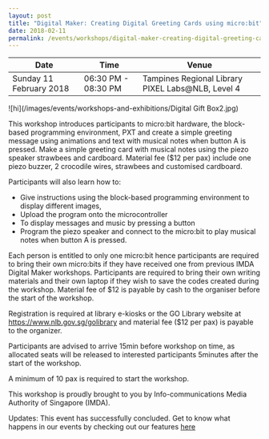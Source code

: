 ```yaml
---
layout: post
title: "Digital Maker: Creating Digital Greeting Cards using micro:bit"
date: 2018-02-11
permalink: /events/workshops/digital-maker-creating-digital-greeting-cards-using-microbit
---
```


| Date | Time | Venue |
|--------|---|---|
| Sunday 11 February 2018 | 06:30 PM - 08:30 PM | Tampines Regional Library PIXEL Labs@NLB, Level 4 |

![hi](/images/events/workshops-and-exhibitions/Digital Gift Box2.jpg) 

This workshop introduces participants to micro:bit hardware, the block-based programming environment, PXT and create a simple greeting message using animations and text with musical notes when button A is pressed. Make a simple greeting card with musical notes using the piezo speaker strawbees and cardboard. Material fee ($12 per pax) include one piezo buzzer, 2 crocodile wires, strawbees and customised cardboard.

Participants will also learn how to:

- Give instructions using the block-based programming environment to display different images,
- Upload the program onto the microcontroller
- To display messages and music by pressing a button
- Program the piezo speaker and connect to the micro:bit to play musical notes when button A is pressed.
 
Each person is entitled to only one micro:bit hence participants are required to bring their own micro:bits if they have received one from previous IMDA Digital Maker workshops.
Participants are required to bring their own writing materials and their own laptop if they wish to save the codes created during the workshop.
Material fee of $12 is payable by cash to the organiser before the start of the workshop.
 
Registration is required at library e-kiosks or the GO Library website at https://www.nlb.gov.sg/golibrary and material fee ($12 per pax) is payable to the organizer.
 
Participants are advised to arrive 15min before workshop on time, as allocated seats will be released to interested participants 5minutes after the start of the workshop.

A minimum of 10 pax is required to start the workshop.

This workshop is proudly brought to you by Info-communications Media Authority of Singapore (IMDA).

Updates: This event has successfully concluded. Get to know what happens in our events by checking out our features <a href="" target="_blank">here</a>

